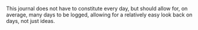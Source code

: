 This journal does not have to constitute every day, but should allow for, on average, many days to be logged, allowing for a relatively easy look back on days, not just ideas.